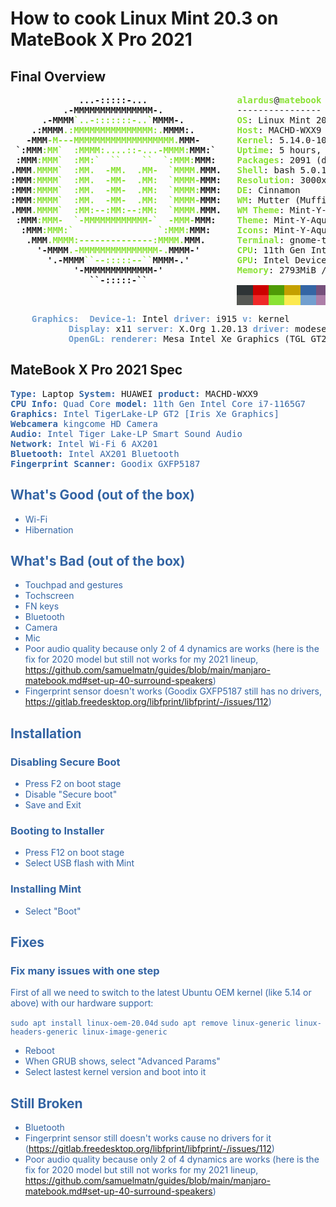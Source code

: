 # How to cook Linux Mint 20.3 on MateBook X Pro 2021 

## Final Overview
<pre><b>             ...-:::::-...</b>                 <font color="#8AE234"><b>alardus</b></font>@<font color="#8AE234"><b>matebook</b></font> 
<b>          .-MMMMMMMMMMMMMMM-.</b>              ---------------- 
<b>      .-MMMM</b><font color="#8AE234"><b>`..-:::::::-..`</b></font><b>MMMM-.</b>          <font color="#8AE234"><b>OS</b></font>: Linux Mint 20.3 x86_64 
<b>    .:MMMM</b><font color="#8AE234"><b>.:MMMMMMMMMMMMMMM:.</b></font><b>MMMM:.</b>        <font color="#8AE234"><b>Host</b></font>: MACHD-WXX9 M1090 
<b>   -MMM</b><font color="#8AE234"><b>-M---MMMMMMMMMMMMMMMMMMM.</b></font><b>MMM-</b>       <font color="#8AE234"><b>Kernel</b></font>: 5.14.0-1020-oem 
<b> `:MMM</b><font color="#8AE234"><b>:MM`  :MMMM:....::-...-MMMM:</b></font><b>MMM:`</b>    <font color="#8AE234"><b>Uptime</b></font>: 5 hours, 27 mins 
<b> :MMM</b><font color="#8AE234"><b>:MMM`  :MM:`  ``    ``  `:MMM:</b></font><b>MMM:</b>    <font color="#8AE234"><b>Packages</b></font>: 2091 (dpkg), 15 (flatpak) 
<b>.MMM</b><font color="#8AE234"><b>.MMMM`  :MM.  -MM.  .MM-  `MMMM.</b></font><b>MMM.</b>   <font color="#8AE234"><b>Shell</b></font>: bash 5.0.17 
<b>:MMM</b><font color="#8AE234"><b>:MMMM`  :MM.  -MM-  .MM:  `MMMM-</b></font><b>MMM:</b>   <font color="#8AE234"><b>Resolution</b></font>: 3000x2000 
<b>:MMM</b><font color="#8AE234"><b>:MMMM`  :MM.  -MM-  .MM:  `MMMM:</b></font><b>MMM:</b>   <font color="#8AE234"><b>DE</b></font>: Cinnamon 
<b>:MMM</b><font color="#8AE234"><b>:MMMM`  :MM.  -MM-  .MM:  `MMMM-</b></font><b>MMM:</b>   <font color="#8AE234"><b>WM</b></font>: Mutter (Muffin) 
<b>.MMM</b><font color="#8AE234"><b>.MMMM`  :MM:--:MM:--:MM:  `MMMM.</b></font><b>MMM.</b>   <font color="#8AE234"><b>WM Theme</b></font>: Mint-Y-Dark-Aqua (Mint-Y) 
<b> :MMM</b><font color="#8AE234"><b>:MMM-  `-MMMMMMMMMMMM-`  -MMM-</b></font><b>MMM:</b>    <font color="#8AE234"><b>Theme</b></font>: Mint-Y-Aqua [GTK2/3] 
<b>  :MMM</b><font color="#8AE234"><b>:MMM:`                `:MMM:</b></font><b>MMM:</b>     <font color="#8AE234"><b>Icons</b></font>: Mint-Y-Aqua [GTK2/3] 
<b>   .MMM</b><font color="#8AE234"><b>.MMMM:--------------:MMMM.</b></font><b>MMM.</b>      <font color="#8AE234"><b>Terminal</b></font>: gnome-terminal 
<b>     &apos;-MMMM</b><font color="#8AE234"><b>.-MMMMMMMMMMMMMMM-.</b></font><b>MMMM-&apos;</b>       <font color="#8AE234"><b>CPU</b></font>: 11th Gen Intel i7-1165G7 (8) @ 4.700GHz 
<b>       &apos;.-MMMM</b><font color="#8AE234"><b>``--:::::--``</b></font><b>MMMM-.&apos;</b>         <font color="#8AE234"><b>GPU</b></font>: Intel Device 9a49 
<b>            &apos;-MMMMMMMMMMMMM-&apos;</b>              <font color="#8AE234"><b>Memory</b></font>: 2793MiB / 15806MiB 
<b>               ``-:::::-``</b>
                                           <span style="background-color:#2E3436"><font color="#2E3436">   </font></span><span style="background-color:#CC0000"><font color="#CC0000">   </font></span><span style="background-color:#4E9A06"><font color="#4E9A06">   </font></span><span style="background-color:#C4A000"><font color="#C4A000">   </font></span><span style="background-color:#3465A4"><font color="#3465A4">   </font></span><span style="background-color:#75507B"><font color="#75507B">   </font></span><span style="background-color:#06989A"><font color="#06989A">   </font></span><span style="background-color:#D3D7CF"><font color="#D3D7CF">   </font></span>
                                           <span style="background-color:#555753"><font color="#555753">   </font></span><span style="background-color:#EF2929"><font color="#EF2929">   </font></span><span style="background-color:#8AE234"><font color="#8AE234">   </font></span><span style="background-color:#FCE94F"><font color="#FCE94F">   </font></span><span style="background-color:#729FCF"><font color="#729FCF">   </font></span><span style="background-color:#AD7FA8"><font color="#AD7FA8">   </font></span><span style="background-color:#34E2E2"><font color="#34E2E2">   </font></span><span style="background-color:#EEEEEC"><font color="#EEEEEC">   </font></span>
</pre>

<pre>
    <font color="#729FCF"><b>Graphics:  Device-1:</b></font> Intel <font color="#729FCF"><b>driver:</b></font> i915 <font color="#729FCF"><b>v:</b></font> kernel 
           <font color="#729FCF"><b>Display:</b></font> x11 <font color="#729FCF"><b>server:</b></font> X.Org 1.20.13 <font color="#729FCF"><b>driver:</b></font> modesetting <font color="#729FCF"><b>unloaded:</b></font> fbdev,vesa <font color="#729FCF"><b>resolution:</b></font> 3000x2000~60Hz 
           <font color="#729FCF"><b>OpenGL:</b></font> <font color="#729FCF"><b>renderer:</b></font> Mesa Intel Xe Graphics (TGL GT2) <font color="#729FCF"><b>v:</b></font> 4.6 Mesa 21.0.3 
</pre>

## MateBook X Pro 2021 Spec
<pre>
<font color="#3465A4"><b>Type:</b></font> Laptop <font color="#3465A4"><b>System:</b></font> HUAWEI <font color="#3465A4"><b>product:</b></font> MACHD-WXX9
<font color="#3465A4"><b>CPU</b> <font color="#3465A4"><b>Info:</b></font> Quad Core <font color="#3465A4"><b>model:</b></font> 11th Gen Intel Core i7-1165G7
<font color="#3465A4"><b>Graphics:</b></font> Intel TigerLake-LP GT2 [Iris Xe Graphics]
<font color="#3465A4"><b>Webcamera</b></font> kingcome HD Camera
<font color="#3465A4"><b>Audio:</b></font> Intel Tiger Lake-LP Smart Sound Audio
<font color="#3465A4"><b>Network:</b></font> Intel Wi-Fi 6 AX201
<font color="#3465A4"><b>Bluetooth:</b></font> Intel AX201 Bluetooth
<font color="#3465A4"><b>Fingerprint Scanner:</b></font> Goodix GXFP5187
</pre>

## What's Good (out of the box)
- Wi-Fi
- Hibernation

## What's Bad (out of the box)
- Touchpad and gestures
- Tochscreen
- FN keys
- Bluetooth
- Camera
- Mic
- Poor audio quality because only 2 of 4 dynamics are works (here is the fix for 2020 model but still not works for my 2021 lineup, https://github.com/samuelmatn/guides/blob/main/manjaro-matebook.md#set-up-40-surround-speakers)
- Fingerprint sensor doesn't works (Goodix GXFP5187 still has no drivers, https://gitlab.freedesktop.org/libfprint/libfprint/-/issues/112)

## Installation
### Disabling Secure Boot
- Press F2 on boot stage
- Disable "Secure boot"
- Save and Exit

### Booting to Installer
- Press F12 on boot stage
- Select USB flash with Mint

### Installing Mint
- Select "Boot"

## Fixes

### Fix many issues with one step
First of all we need to switch to the latest Ubuntu OEM kernel (like 5.14 or above) with our hardware support:

`sudo apt install linux-oem-20.04d`
`sudo apt remove linux-generic linux-headers-generic linux-image-generic`

- Reboot
- When GRUB shows, select "Advanced Params"
- Select lastest kernel version and boot into it

## Still Broken
- Bluetooth
- Fingerprint sensor still doesn't works cause no drivers for it (https://gitlab.freedesktop.org/libfprint/libfprint/-/issues/112)
- Poor audio quality because only 2 of 4 dynamics are works (here is the fix for 2020 model but still not works for my 2021 lineup, https://github.com/samuelmatn/guides/blob/main/manjaro-matebook.md#set-up-40-surround-speakers)
